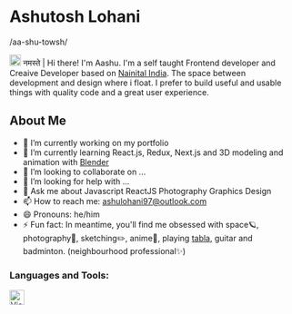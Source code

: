 
# Ashutosh Lohani 
/aa-shu-towsh/

<img src="https://media.giphy.com/media/hvRJCLFzcasrR4ia7z/giphy.gif" width="20px"> नमस्ते | Hi there! I'm Aashu. I'm a self taught Frontend developer and Creaive Developer based on [Nainital India](https://www.google.com/search?q=nainital&rlz=1C1CHBF_enIN975IN975&sxsrf=ALiCzsbz8c5cWOMmYzFLo4_iNcjx2IpCZQ:1654017523495&tbm=isch&source=iu&ictx=1&vet=1&fir=AJm9zv27oPLhHM%252CyBt-a5DLM5QULM%252C%252Fm%252F018ck9&usg=AI4_-kTEcy9d6z80NOe98N1GtbYK81y_fA&sa=X&ved=2ahUKEwjgrcK3n4r4AhX27zgGHYwqB-UQ_B16BAhzEAE#imgrc=AJm9zv27oPLhHM). The space between development and design where i float. I prefer to build useful and usable things with quality code and a great user experience.

## About Me
- 🔭 I’m currently working on my portfolio 
- 🌱 I’m currently learning React.js, Redux, Next.js and 3D modeling and animation with [Blender](https://www.blender.org/)
- 👯 I’m looking to collaborate on ...
- 🤔 I’m looking for help with ...
- 💬 Ask me about Javascript ReactJS Photography Graphics Design
- 📫 How to reach me: ashulohani97@outlook.com 
- 😄 Pronouns: he/him
- ⚡ Fun fact: In meantime, you'll find me obsessed with space🪐, photography📸, sketching✏️, anime🍥, playing [tabla](https://en.wikipedia.org/wiki/Tabla), guitar and badminton. (neighbourhood professional✨)


### Languages and Tools:

<img align="left" alt="Visual Studio Code" width="26px" src="https://cdn.jsdelivr.net/gh/devicons/devicon/icons/vscode/vscode-original.svg" style="padding-right:10px;" />

